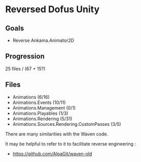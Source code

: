 # Reversed Dofus Unity

## Goals
- Reverse Ankama.Animator2D

## Progression
25 files / (67 + 15?)

## Files
- Animations (6/16)
- Animations.Events (10/11)
- Animations.Management (0/1)
- Animations.Playables (1/3)
- Animations.Rendering (5/31)
- Animations.Sources.Rendering.CustomPasses (3/5)

There are many similarities with the Waven code.

It may be helpful to refer to it to facilitate reverse engineering :
- https://github.com/AlpaGit/waven-old